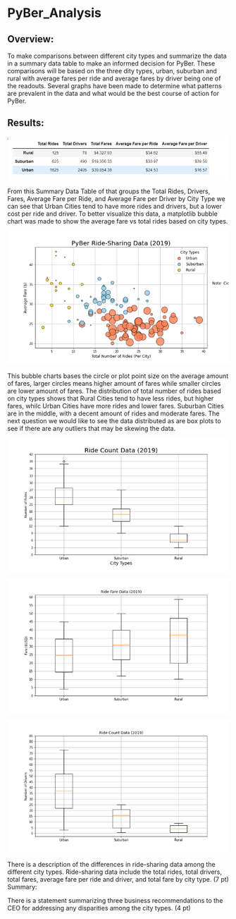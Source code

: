 # PyBer_Analysis

## Overview:
To make comparisons between different city types and summarize the data in a summary data table to make an informed decision for PyBer. These comparisons will be based on the three dity types, urban, suburban and rural with average fares per ride and average fares by driver being one of the readouts. Several graphs have been made to determine what patterns are prevalent in the data and what would be the best course of action for PyBer.


## Results:

![Summary Data Table](https://github.com/vanessaneang/PyBer_Analysis/blob/main/analysis/Summary_Data_Table_Pyber.png)

From this Summary Data Table of that groups the Total Rides, Drivers, Fares, Average Fare per Ride, and Average Fare per Driver by City Type we can see that Urban Cities tend to have more rides and drivers, but a lower cost per ride and driver. To better visualize this data, a matplotlib bubble chart was made to show the average fare vs total rides based on city types. 

![Fig 1 Bubble Chart](https://github.com/vanessaneang/PyBer_Analysis/blob/main/analysis/Fig1.png)

This bubble charts bases the circle or plot point size on the average amount of fares, larger circles means higher amount of fares while smaller circles are lower amount of fares. The distribution of total number of rides based on city types shows that Rural Cities tend to have less rides, but higher fares, whilc Urban Cities have more rides and lower fares. Suburban Cities are in the middle, with a decent amount of rides and moderate fares. The next question we would like to see the data distributed as are box plots to see if there are any outliers that may be skewing the data. 

![Fig 2 Box Plot](https://github.com/vanessaneang/PyBer_Analysis/blob/main/analysis/Fig2.png)

![Fig 3 Box Plot](https://github.com/vanessaneang/PyBer_Analysis/blob/main/analysis/Fig3.png)

![Fig 4 Box Plot](https://github.com/vanessaneang/PyBer_Analysis/blob/main/analysis/Fig4.png)

There is a description of the differences in ride-sharing data among the different city types. Ride-sharing data include the total rides, total drivers, total fares, average fare per ride and driver, and total fare by city type. (7 pt)
Summary:

There is a statement summarizing three business recommendations to the CEO for addressing any disparities among the city types. (4 pt)
